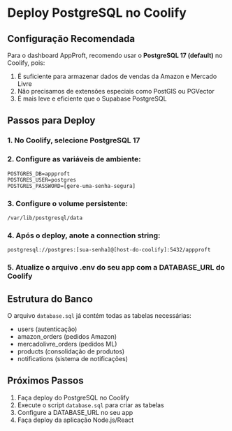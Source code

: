 # Deploy PostgreSQL no Coolify

## Configuração Recomendada

Para o dashboard AppProft, recomendo usar o **PostgreSQL 17 (default)** no Coolify, pois:

1. É suficiente para armazenar dados de vendas da Amazon e Mercado Livre
2. Não precisamos de extensões especiais como PostGIS ou PGVector
3. É mais leve e eficiente que o Supabase PostgreSQL

## Passos para Deploy

### 1. No Coolify, selecione PostgreSQL 17

### 2. Configure as variáveis de ambiente:
```
POSTGRES_DB=appproft
POSTGRES_USER=postgres
POSTGRES_PASSWORD=[gere-uma-senha-segura]
```

### 3. Configure o volume persistente:
```
/var/lib/postgresql/data
```

### 4. Após o deploy, anote a connection string:
```
postgresql://postgres:[sua-senha]@[host-do-coolify]:5432/appproft
```

### 5. Atualize o arquivo .env do seu app com a DATABASE_URL do Coolify

## Estrutura do Banco

O arquivo `database.sql` já contém todas as tabelas necessárias:
- users (autenticação)
- amazon_orders (pedidos Amazon)
- mercadolivre_orders (pedidos ML)
- products (consolidação de produtos)
- notifications (sistema de notificações)

## Próximos Passos

1. Faça deploy do PostgreSQL no Coolify
2. Execute o script `database.sql` para criar as tabelas
3. Configure a DATABASE_URL no seu app
4. Faça deploy da aplicação Node.js/React